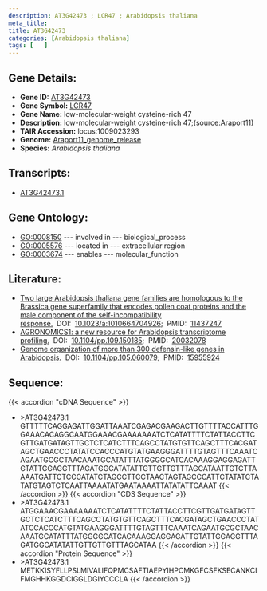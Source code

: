 ```yaml
---
description: AT3G42473 ; LCR47 ; Arabidopsis thaliana
meta_title:
title: AT3G42473
categories: [Arabidopsis thaliana]
tags: [   ]
---
```


## Gene Details:
- **Gene ID:** [AT3G42473](https://www.arabidopsis.org/locus?name=AT3G42473)
- **Gene Symbol:** <u>LCR47</u>
- **Gene Name:** low-molecular-weight cysteine-rich 47
- **Description:**   low-molecular-weight cysteine-rich 47;(source:Araport11)
- **TAIR Accession:** locus:1009023293
- **Genome:** [Araport11_genome_release](https://www.arabidopsis.org/download/list?dir=Genes%2FAraport11_genome_release)
- **Species:** *Arabidopsis thaliana*

## Transcripts:
   -  [AT3G42473.1](https://www.arabidopsis.org/gene?name=AT3G42473.1)
## Gene Ontology:
   - [GO:0008150](https://amigo.geneontology.org/amigo/term/GO:0008150)&nbsp;---&nbsp;involved in&nbsp;---&nbsp;biological_process
   - [GO:0005576](https://amigo.geneontology.org/amigo/term/GO:0005576)&nbsp;---&nbsp;located in&nbsp;---&nbsp;extracellular region
   - [GO:0003674](https://amigo.geneontology.org/amigo/term/GO:0003674)&nbsp;---&nbsp;enables&nbsp;---&nbsp;molecular_function
## Literature:
   - [Two large Arabidopsis thaliana gene families are homologous to the Brassica gene  superfamily that encodes pollen coat proteins and the male component of the  self-incompatibility response.](https://www.doi.org/10.1023/a:1010664704926)&nbsp;&nbsp;DOI:&nbsp;&nbsp;[10.1023/a:1010664704926](https://www.doi.org/10.1023/a:1010664704926);&nbsp;&nbsp;PMID:&nbsp;&nbsp;[11437247](https://pubmed.ncbi.nlm.nih.gov/11437247/)
   - [AGRONOMICS1: a new resource for Arabidopsis transcriptome profiling.](https://www.doi.org/10.1104/pp.109.150185)&nbsp;&nbsp;DOI:&nbsp;&nbsp;[10.1104/pp.109.150185](https://www.doi.org/10.1104/pp.109.150185);&nbsp;&nbsp;PMID:&nbsp;&nbsp;[20032078](https://pubmed.ncbi.nlm.nih.gov/20032078/)
   - [Genome organization of more than 300 defensin-like genes in Arabidopsis.](https://www.doi.org/10.1104/pp.105.060079)&nbsp;&nbsp;DOI:&nbsp;&nbsp;[10.1104/pp.105.060079](https://www.doi.org/10.1104/pp.105.060079);&nbsp;&nbsp;PMID:&nbsp;&nbsp;[15955924](https://pubmed.ncbi.nlm.nih.gov/15955924/)
## Sequence:
{{< accordion "cDNA Sequence" >}}
- \>AT3G42473.1
GTTTTTCAGGAGATTGGATTAAATCGAGACGAAGACTTGTTTTACCATTTGGAAACACAGGCAATGGAAACGAAAAAAATCTCATATTTTCTATTACCTTCGTTGATGATAGTTGCTCTCATCTTTCAGCCTATGTGTTCAGCTTTCACGATAGCTGAACCCTATATCCACCCATGTATGAAGGGATTTTGTAGTTTCAAATCAGAATGCGCTAACAAATGCATATTTATGGGGCATCACAAAGGAGGAGATTGTATTGGAGGTTTAGATGGCATATATTGTTGTTGTTTAGCATAATTGTCTTAAAATGATTCTCCCATATCTAGCCTTCCTAACTAGTAGCCCATTCTATATCTATATGTAGTCTCAATTAAAATATGAATAAAATTATATATTCAAAT
{{< /accordion >}}
{{< accordion "CDS Sequence" >}}
- \>AT3G42473.1
ATGGAAACGAAAAAAATCTCATATTTTCTATTACCTTCGTTGATGATAGTTGCTCTCATCTTTCAGCCTATGTGTTCAGCTTTCACGATAGCTGAACCCTATATCCACCCATGTATGAAGGGATTTTGTAGTTTCAAATCAGAATGCGCTAACAAATGCATATTTATGGGGCATCACAAAGGAGGAGATTGTATTGGAGGTTTAGATGGCATATATTGTTGTTGTTTAGCATAA
{{< /accordion >}}
{{< accordion "Protein Sequence" >}}
- \>AT3G42473.1
METKKISYFLLPSLMIVALIFQPMCSAFTIAEPYIHPCMKGFCSFKSECANKCIFMGHHKGGDCIGGLDGIYCCCLA
{{< /accordion >}}
